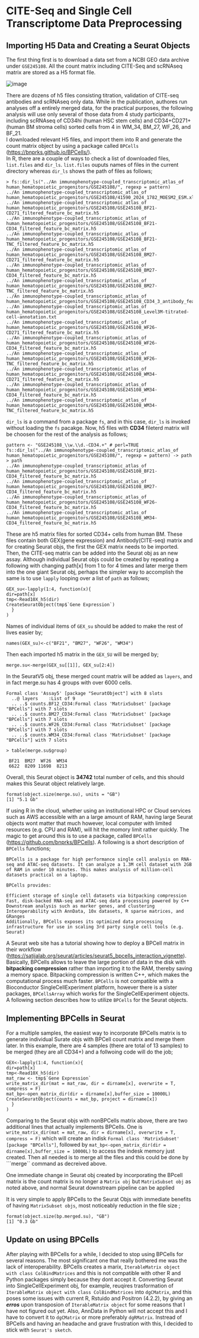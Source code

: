 # CITE-Seq and Single Cell Transcriptome Data Preprocessing
## Importing H5 Data and Creating a Seurat Objects

The first thing first is to download a data set from a NCBI GEO data archive under ```GSE245108```.  All the count matrix including CITE-Seq and scRNAseq matrix are stored as a H5 format file.  

![image](https://github.com/user-attachments/assets/3cc504da-e8a5-434a-8308-cc6be1f310f3)

There are dozens of h5 files consisting  titration, validation of CITE-seq antibodies and scRNAseq only data.  While in the publication, authores run analyses off a entirely merged data, for the practical purposes, the following analysis will use only several of those data from 4 study participants,  including scRNAseq of CD34hi (human HSC stem cells) and CD34+CD271+ (human BM stroma cells) sorted cells from 4 in WM_34, BM_27, WF_26, and BF_21.  
I downloaded relevant H5 files, and import them into R and generate the count matrix object by using a package called ```BPCells``` (https://bnprks.github.io/BPCells/).   
In R, there are a couple of ways to check a list of downloaded files, ```list.files``` and ```dir_ls```.  ```list.files``` ouputs names of files in the current directory whereas ```dir_ls``` shows the path of files as follows;
```
> fs::dir_ls("../An immunophenotype-coupled_transcriptomic_atlas_of human_hematopoietic_progenitors/GSE245108/", regexp = pattern) 
../An immunophenotype-coupled_transcriptomic_atlas_of human_hematopoietic_progenitors/GSE245108/41590_2024_1782_MOESM2_ESM.xlsx
../An immunophenotype-coupled_transcriptomic_atlas_of human_hematopoietic_progenitors/GSE245108/GSE245108_BF21-CD271_filtered_feature_bc_matrix.h5
../An immunophenotype-coupled_transcriptomic_atlas_of human_hematopoietic_progenitors/GSE245108/GSE245108_BF21-CD34_filtered_feature_bc_matrix.h5
../An immunophenotype-coupled_transcriptomic_atlas_of human_hematopoietic_progenitors/GSE245108/GSE245108_BF21-TNC_filtered_feature_bc_matrix.h5
../An immunophenotype-coupled_transcriptomic_atlas_of human_hematopoietic_progenitors/GSE245108/GSE245108_BM27-CD271_filtered_feature_bc_matrix.h5
../An immunophenotype-coupled_transcriptomic_atlas_of human_hematopoietic_progenitors/GSE245108/GSE245108_BM27-CD34_filtered_feature_bc_matrix.h5
../An immunophenotype-coupled_transcriptomic_atlas_of human_hematopoietic_progenitors/GSE245108/GSE245108_BM27-TNC_filtered_feature_bc_matrix.h5
../An immunophenotype-coupled_transcriptomic_atlas_of human_hematopoietic_progenitors/GSE245108/GSE245108_CD34_3_antibody_features.csv.gz
../An immunophenotype-coupled_transcriptomic_atlas_of human_hematopoietic_progenitors/GSE245108/GSE245108_Level3M-titrated-cell-annotation.txt
../An immunophenotype-coupled_transcriptomic_atlas_of human_hematopoietic_progenitors/GSE245108/GSE245108_WF26-CD271_filtered_feature_bc_matrix.h5
../An immunophenotype-coupled_transcriptomic_atlas_of human_hematopoietic_progenitors/GSE245108/GSE245108_WF26-CD34_filtered_feature_bc_matrix.h5
../An immunophenotype-coupled_transcriptomic_atlas_of human_hematopoietic_progenitors/GSE245108/GSE245108_WF26-TNC_filtered_feature_bc_matrix.h5
../An immunophenotype-coupled_transcriptomic_atlas_of human_hematopoietic_progenitors/GSE245108/GSE245108_WM34-CD271_filtered_feature_bc_matrix.h5
../An immunophenotype-coupled_transcriptomic_atlas_of human_hematopoietic_progenitors/GSE245108/GSE245108_WM34-CD34_filtered_feature_bc_matrix.h5
../An immunophenotype-coupled_transcriptomic_atlas_of human_hematopoietic_progenitors/GSE245108/GSE245108_WM34-TNC_filtered_feature_bc_matrix.h5
```
```dir_ls``` is a command from a package ```fs```, and in this case, ```dir_ls``` is invoked without loading the ```fs``` pacakge.  Now, h5 files with **CD34** fileterd matrix will be choosen for the rest of the analysis as follows;
```
pattern <- "GSE245108_\\w.\\d.-CD34.+" # perl=TRUE
fs::dir_ls("../An immunophenotype-coupled_transcriptomic_atlas_of human_hematopoietic_progenitors/GSE245108/", regexp = pattern) -> path
> path
../An immunophenotype-coupled_transcriptomic_atlas_of human_hematopoietic_progenitors/GSE245108/GSE245108_BF21-CD34_filtered_feature_bc_matrix.h5
../An immunophenotype-coupled_transcriptomic_atlas_of human_hematopoietic_progenitors/GSE245108/GSE245108_BM27-CD34_filtered_feature_bc_matrix.h5
../An immunophenotype-coupled_transcriptomic_atlas_of human_hematopoietic_progenitors/GSE245108/GSE245108_WF26-CD34_filtered_feature_bc_matrix.h5
../An immunophenotype-coupled_transcriptomic_atlas_of human_hematopoietic_progenitors/GSE245108/GSE245108_WM34-CD34_filtered_feature_bc_matrix.h5
```
These are h5 matrix files for sorted CD34+ cells from human BM.  These files contain both GEX(gene expression) and Antibody(CITE-seq) matrix and for creating Seurat objs, the first the GEX matrix needs to be imported.  Then, the CITE-seq matrix can be added into the Seurat obj as an new assay.  Although individual Seurat objs could be created by repeating a following with changing path[x] from 1 to for 4 times and later merge them into the one giant Seurat obj, perhaps the simpler way to accomplish the same is to use ```lapply``` looping over a list of ```path``` as follows;
```
GEX_su<-lapply(1:4, function(x){
dir=path[x]
tmp<-Read10X_h5(dir)
CreateSeuratObject(tmp$`Gene Expression`)
  }
)
```
Names of individual items of ```GEX_su``` should be added to make the rest of lives easier  by;
```
names(GEX_su)<-c("BF21", "BM27", "WF26", "WM34")
```
Then each imported h5 matrix in the ```GEX_SU``` will be merged by;
```
merge.su<-merge(GEX_su[[1]], GEX_su[2:4])
```
In the SeuratV5 obj, these merged count matrix will be added as ```layers```, and in fact merge.su has 4 groups with over 6000 cells.  
```
Formal class 'Assay5' [package "SeuratObject"] with 8 slots
  ..@ layers    :List of 9
  .. ..$ counts.BF12_CD34:Formal class 'MatrixSubset' [package "BPCells"] with 7 slots
  .. ..$ counts.BM27_CD34:Formal class 'MatrixSubset' [package "BPCells"] with 7 slots
  .. ..$ counts.WF26_CD34:Formal class 'MatrixSubset' [package "BPCells"] with 7 slots
  .. ..$ counts.WM34_CD34:Formal class 'MatrixSubset' [package "BPCells"] with 7 slots

> table(merge.su$group)

 BF21  BM27  WF26  WM34 
 6622  8209 11698  8213 

```
Overall, this Seurat object is **34742** total number of cells, and this should makes this Seurat object relatively large. 
```
format(object.size(merge.su), units = "GB")
[1] "5.1 Gb"
```
If using R in the cloud, whether using an institutional HPC or Cloud services such as AWS  accessible with an a large amount of RAM, having large Seurat objects wont matter that much however, local computer with limited resources (e.g. CPU and RAM), will hit the momory limit rather quickly. The magic to get around this is to use a package, called ```BPCells``` (https://github.com/bnprks/BPCells).  A following is a short description of ```BPCells``` functions;
```
BPCells is a package for high performance single cell analysis on RNA-seq and ATAC-seq datasets. It can analyze a 1.3M cell dataset with 2GB of RAM in under 10 minutes. This makes analysis of million-cell datasets practical on a laptop.

BPCells provides:

Efficient storage of single cell datasets via bitpacking compression
Fast, disk-backed RNA-seq and ATAC-seq data processing powered by C++
Downstream analysis such as marker genes, and clustering
Interoperability with AnnData, 10x datasets, R sparse matrices, and GRanges
Additionally, BPCells exposes its optimized data processing infrastructure for use in scaling 3rd party single cell tools (e.g. Seurat)
```
A Seurat web site has a tutorial showing how to deploy a BPCell matrix in their workflow (https://satijalab.org/seurat/articles/seurat5_bpcells_interaction_vignette).  Basically, BPCells allows to leave the large portion of data in the disk with **bitpacking compression**  rather than importing it to the RAM, thereby saving a memory space.  Bitpacking compression is written C++, which makes the computational process much faster.   ```BPCells``` is not compatible with a Bioconductor SingleCellExperiment platform, however there is a sister packages, ```BPCellsArray``` which works for the SingleCellExperiment objects.  
A following section describes how to utilize ```BPCells``` for the Seurat objects.

## Implementing BPCells in Seurat 
For a multiple samples, the easiest way to incorporate BPCells matrix is to generate individual Surate objs with BPCell count matrix and merge them later.  In this example, there are 4 samples (there are total of 13 samples) to be merged (they are all CD34+) and a follwoing code will do the job;
```
GEX<-lapply(1:4, function(x){
dir=path[x]
tmp<-Read10X_h5(dir)
mat_raw <- tmp$`Gene Expression`
write_matrix_dir(mat = mat_raw, dir = dirname[x], overwrite = T, compress = F)
mat_bp<-open_matrix_dir(dir = dirname[x],buffer_size = 10000L)
CreateSeuratObject(counts = mat_bp, project = dirname[x])
  }
)
```
Comparing to the Seurat objs with nonBPCells matrix above, there are two additional lines that actually implements BPCells.  One is ```write_matrix_dir(mat = mat_raw, dir = dirname[x], overwrite = T, compress = F)``` which will create an indisk ```Formal class 'MatrixSubset' [package "BPCells"]```, followed by ```mat_bp<-open_matrix_dir(dir = dirname[x],buffer_size = 10000L)``` to access the indesk memory just created. Then all needed is to merge all the files and this could be done by ```merge`` command as decreived above.  

One immediate change in Seurat obj created by incorporating the BPcell matrix is the count matrix is no longer a ```Matrix obj``` but ```MatrixSubset obj``` as noted above, and normal Seurat downstream pipeline can be applied 

It is very simple to apply BPCells to the Seurat Objs with immediate benefits of having ```MatrixSubset objs```, most noticeably reduction in the file size ;
```
format(object.size(bp.merged.su), "GB")
[1] "0.3 Gb"
````
## Update on using BPCells
After playing with BPCells for a while, I decided to stop using BPCells for several reasons.  The most significant one that really bothered me was the lack of interoperability.  BPCells creates a marix, ```IterableMatrix object with class ColBindMatrices``` and this is not compatible  with other R and Python packages simply because they dont accept it.  Converting Seurat into SingleCellExperiment obj, for example, reuqires trasformation of ```IterableMatrix object with class ColBindMatrices``` into ```dgCMatrix```, and this poses some issues with current R, Rstuido and Positron (4.2.2), by giving an ***erros*** upon transposion of ```IterableMatrix object``` for some reasons that I have not figured out yet. Also, AnnData in Python will not accept this and I have to convert it to ```dgCMatrix``` or more preferably ```dgRMatrix```.  Instread of BPCells and having an headache and grave frustration with this, I decided to stick with ```Seurat's sketch```.   

